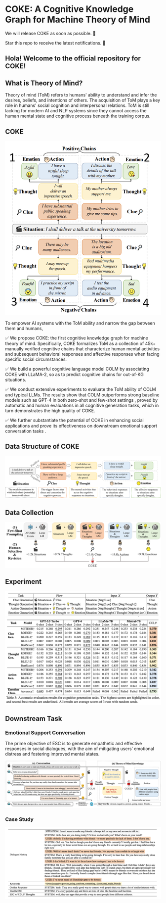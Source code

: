 # COKE: A Cognitive Knowledge Graph for Machine Theory of Mind


We will release COKE as soon as possible. 💪

Star this repo to receive the latest notifications. 🙌


## Hola! Welcome to the official repository for **COKE**! 



## What is Theory of Mind?

Theory of mind (ToM) refers to humans' ability to understand and infer the desires, beliefs, and intentions of others. The acquisition of ToM plays a key role in humans' social cognition and interpersonal relations. ToM is still lacking for modern AI and NLP systems since they cannot access the human mental state and cognitive process beneath the training corpus.

## COKE 
<div style="text-align: center;">
  <img src="figures/COKE_Overview.png" alt="introduction" height: auto;>
</div>

To empower AI systems with the ToM ability and narrow the gap between them and humans,

✅ We propose COKE: the first cognitive knowledge graph for machine theory of mind. 
   Specifically, COKE formalizes ToM as a collection of 45k+ manually verified cognitive chains that characterize human mental activities and subsequent behavioral responses and affective responses when facing specific social circumstances. 

✅ We build a powerful cognitive language model COLM by associating COKE with LLaMA-2, so as to predict cognitive chains for out-of-KG situations. 

✅ We conduct extensive experiments to evaluate the ToM ability of COLM and typical LLMs. 
   The results show that COLM outperforms strong baseline models such as GPT-4 in both zero-shot and few-shot settings , proved by automatic and human evaluations in all cognitive generation tasks, which in turn demonstrates the high quality of COKE. 

✅ We further substantiate the potential of COKE in enhancing social applications and prove its effectiveness on downstream emotional support conversation tasks .


## Data Structure of COKE
<div style="text-align: center;">
  <img src="figures/COKE_Dimension.png" alt="introduction" height: auto;>
</div>


## Data Collection
<div style="text-align: center;">
  <img src="figures/COKE_Collection.png" alt="COKE_Collection" height: auto;>
</div>


## Experiment
<div style="text-align: center;">
  <img src="figures/COKE_Tasks.png" alt="COKE_Tasks" height: auto;>
</div>

<div style="text-align: center;">
  <img src="figures/COKE_Experiment.png" alt="COKE_Experiment" height: auto;>
</div>

## Downstream Task

### Emotional Support Conversation
The prime objective of ESC is to generate empathetic and effective responses in social dialogues, with the aim of mitigating users’ emotional distress and fostering improved mental states.

<div style="text-align: center;">
  <img src="figures/COKE_ESC.png" alt="COKE_ESC" height: auto;>
</div>

### Case Study
<div style="text-align: center;">
  <img src="figures/COKE_ESC_Case.png" alt="COKE_ESC_Case" height: auto;>
</div>



